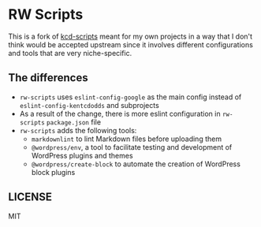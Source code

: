 # RW Scripts

This is a fork of [kcd-scripts](https://github.com/kentcdodds/kcd-scripts#readme) meant for my own projects in a way that I don't think would be accepted upstream since it involves different configurations and tools that are very niche-specific.

## The differences

* `rw-scripts` uses `eslint-config-google` as the main config instead of `eslint-config-kentcdodds` and subprojects
* As a result of the change, there is more eslint configuration in `rw-scripts` `package.json` file
* `rw-scripts` adds the following tools:
  * `markdownlint` to lint Markdown files before uploading them
  * `@wordpress/env`, a tool to facilitate testing and development of WordPress plugins and themes
  * `@wordpress/create-block` to automate the creation of WordPress block plugins

## LICENSE

MIT
